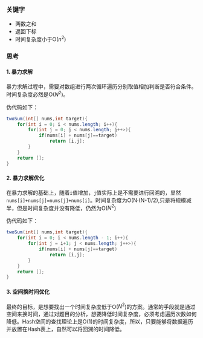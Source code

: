 ### 关键字
- 两数之和
- 返回下标
- 时间复杂度小于O(${n^2}$)

### 思考

#### 1. 暴力求解
暴力求解过程中，需要对数组进行两次循环遍历分别取值相加判断是否符合条件。时间复杂度必然是O(${N^2}$)。

伪代码如下：

```java
twoSum(int[] nums,int target){
    for(int i = 0; i < nums.length; i++){
        for(int j = 0; j < nums.length; j++>){
            if(nums[i] + nums[j]==target)
                return [i,j];
        }
    }
    return [];
}
```

#### 2. 暴力求解优化

在暴力求解的基础上，随着`i`值增加，`j`值实际上是不需要进行回溯的，显然`nums[i]+nums[j]=nums[j]+nums[i]`。时间复杂度为O(N·(N-1)/2),只是将规模减半，但是时间复杂度并没有降低，仍然为O(${N^2}$)

伪代码如下：

```java
twoSum(int[] nums,int target){
    for(int i = 0; i < nums.length - 1; i++){
        for(int j = i+1; j < nums.length; j++>){
            if(nums[i] + nums[j]==target)
                return [i,j];
        }
    }
    return [];
}
```

#### 3. 空间换时间优化

最终的目标，是想要找出一个时间复杂度低于O(${N^2}$)的方案。通常的手段就是通过空间来换时间，通过对题目的分析，想要降低时间复杂度，必须考虑遍历次数如何降低。Hash空间的查找理论上是O(1)的时间复杂度，所以，只要能够将数据遍历并放置在Hash表上，自然可以将回溯的时间降低。